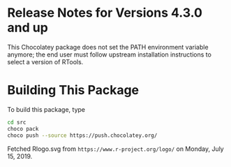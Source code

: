 # Release Notes for Versions 4.3.0 and up

This Chocolatey package does not set the PATH environment variable anymore; the end user must follow upstream installation instructions to select a version of RTools.

# Building This Package

To build this package, type

```bash
cd src
choco pack
choco push --source https://push.chocolatey.org/
```

Fetched Rlogo.svg from `https://www.r-project.org/logo/` on Monday, July 15, 2019.
